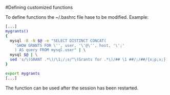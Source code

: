 #Defining customized functions

To define functions the ~/.bashrc file hase to be modified. 
Example:

```bash
[...]
mygrants()
{
  mysql -B -N $@ -e "SELECT DISTINCT CONCAT(
    'SHOW GRANTS FOR \'', user, '\'@\'', host, '\';'
    ) AS query FROM mysql.user" | \
  mysql $@ | \
  sed 's/\(GRANT .*\)/\1;/;s/^\(Grants for .*\)/## \1 ##/;/##/{x;p;x;}'
}

export mygrants
[...]
``` 

The function can be used after the session has been restarted.
